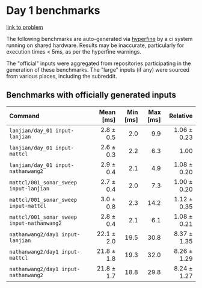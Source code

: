 # Day 1 benchmarks

[link to problem](http://adventofcode.com/2021/day/1)

The following benchmarks are auto-generated via [hyperfine](https://github.com/sharkdp/hyperfine) by a ci system running on shared hardware. Results may be inaccurate, particularly for execution times < 5ms, as per the hyperfine warnings.

The "official" inputs were aggregated from repositories participating in the generation of these benchmarks. The "large" inputs (if any) were sourced from various places, including the subreddit.

## Benchmarks with officially generated inputs
| Command | Mean [ms] | Min [ms] | Max [ms] | Relative |
|:---|---:|---:|---:|---:|
| `lanjian/day_01 input-lanjian` | 2.8 ± 0.5 | 2.0 | 9.9 | 1.06 ± 0.23 |
| `lanjian/day_01 input-mattcl` | 2.6 ± 0.3 | 2.2 | 6.3 | 1.00 |
| `lanjian/day_01 input-nathanwang2` | 2.9 ± 0.4 | 2.1 | 4.9 | 1.08 ± 0.20 |
| `mattcl/001_sonar_sweep input-lanjian` | 2.7 ± 0.4 | 2.0 | 7.3 | 1.00 ± 0.20 |
| `mattcl/001_sonar_sweep input-mattcl` | 3.0 ± 0.8 | 2.3 | 14.2 | 1.12 ± 0.35 |
| `mattcl/001_sonar_sweep input-nathanwang2` | 2.8 ± 0.4 | 2.1 | 6.1 | 1.08 ± 0.21 |
| `nathanwang2/day1 input-lanjian` | 22.1 ± 2.0 | 19.5 | 30.8 | 8.37 ± 1.35 |
| `nathanwang2/day1 input-mattcl` | 21.8 ± 1.8 | 19.3 | 32.0 | 8.26 ± 1.29 |
| `nathanwang2/day1 input-nathanwang2` | 21.8 ± 1.7 | 18.8 | 29.8 | 8.24 ± 1.27 |
